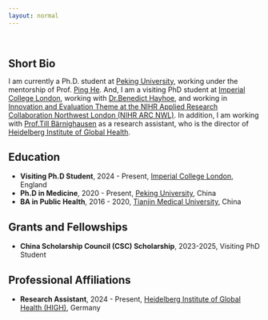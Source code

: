 ```yaml
---
layout: normal
---
```


<h1 id="about-me"></h1>

<h2 style="margin: 60px 0px 10px;">Short Bio</h2>

I am currently a Ph.D. student at [Peking University](https://www.pku.edu.cn/), working under the mentorship of Prof. [Ping He](https://www.cchds.pku.edu.cn/yjtd/qzjs/69117.htm). And, I am a visiting PhD student at [Imperial College London](https://www.imperial.ac.uk/school-public-health/primary-care-and-public-health/), working with [Dr.Benedict Hayhoe](https://profiles.imperial.ac.uk/b.hayhoe), and working in [Innovation and Evaluation Theme at the NIHR Applied Research Collaboration Northwest London (NIHR ARC NWL)](https://www.arc-nwl.nihr.ac.uk/research/innovation-and-evaluation). In addition, I am working with [Prof.Till Bärnighausen](https://www.klinikum.uni-heidelberg.de/heidelberger-institut-fuer-global-health/directorate/members/baernighausen-till/) as a research assistant, who is the director of [Heidelberg Institute of Global Health](https://www.klinikum.uni-heidelberg.de/heidelberger-institut-fuer-global-health/).

## Education
- **Visiting Ph.D Student**, 2024 - Present, [Imperial College London](https://www.imperial.ac.uk/), England
- **Ph.D in Medicine**, 2020 - Present, [Peking University](https://www.pku.edu.cn/), China
- **BA in Public Health**, 2016 - 2020, [Tianjin Medical University](http://www.tmu.edu.cn/), China

## Grants and Fellowships
- **China Scholarship Council (CSC) Scholarship**, 2023-2025, Visiting PhD Student

## Professional Affiliations
- **Research Assistant**, 2024 - Present, [Heidelberg Institute of Global Health (HIGH)](https://www.klinikum.uni-heidelberg.de/heidelberger-institut-fuer-global-health/), Germany
